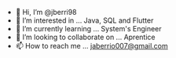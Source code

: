 - 👋 Hi, I’m @jberri98
- 👀 I’m interested in ... Java, SQL and Flutter
- 🌱 I’m currently learning ... System's Engineer
- 💞️ I’m looking to collaborate on ... Aprentice
- 📫 How to reach me ... jaberrio007@gmail.com

<!---
jberri98/jberri98 is a ✨ special ✨ repository because its `README.md` (this file) appears on your GitHub profile.
You can click the Preview link to take a look at your changes.
--->
